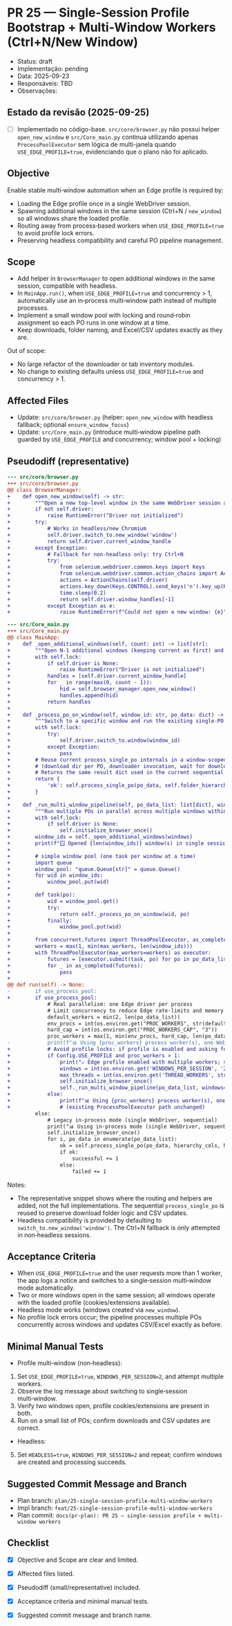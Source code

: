# PR 25 — Single‑Session Profile Bootstrap + Multi‑Window Workers (Ctrl+N/New Window)
- Status: draft
- Implementação: pending
- Data: 2025-09-23
- Responsáveis: TBD
- Observações:


## Estado da revisão (2025-09-25)

- [ ] Implementado no código-base. `src/core/browser.py` não possui helper `open_new_window` e `src/Core_main.py` continua utilizando apenas `ProcessPoolExecutor` sem lógica de multi-janela quando `USE_EDGE_PROFILE=true`, evidenciando que o plano não foi aplicado.


## Objective
Enable stable multi‑window automation when an Edge profile is required by:
- Loading the Edge profile once in a single WebDriver session.
- Spawning additional windows in the same session (Ctrl+N / `new_window`) so all windows share the loaded profile.
- Routing away from process‑based workers when `USE_EDGE_PROFILE=true` to avoid profile lock errors.
- Preserving headless compatibility and careful PO pipeline management.

## Scope
- Add helper in `BrowserManager` to open additional windows in the same session, compatible with headless.
- In `MainApp.run()`, when `USE_EDGE_PROFILE=true` and concurrency > 1, automatically use an in‑process multi‑window path instead of multiple processes.
- Implement a small window pool with locking and round‑robin assignment so each PO runs in one window at a time.
- Keep downloads, folder naming, and Excel/CSV updates exactly as they are.

Out of scope:
- No large refactor of the downloader or tab inventory modules.
- No change to existing defaults unless `USE_EDGE_PROFILE=true` and concurrency > 1.

## Affected Files
- Update: `src/core/browser.py` (helper: `open_new_window` with headless fallback; optional `ensure_window_focus`)
- Update: `src/Core_main.py` (introduce multi‑window pipeline path guarded by `USE_EDGE_PROFILE` and concurrency; window pool + locking)

## Pseudodiff (representative)
```diff
--- src/core/browser.py
+++ src/core/browser.py
@@ class BrowserManager:
+    def open_new_window(self) -> str:
+        """Open a new top‑level window in the same WebDriver session and return its handle."""
+        if not self.driver:
+            raise RuntimeError("Driver not initialized")
+        try:
+            # Works in headless/new Chromium
+            self.driver.switch_to.new_window('window')
+            return self.driver.current_window_handle
+        except Exception:
+            # Fallback for non‑headless only: try Ctrl+N
+            try:
+                from selenium.webdriver.common.keys import Keys
+                from selenium.webdriver.common.action_chains import ActionChains
+                actions = ActionChains(self.driver)
+                actions.key_down(Keys.CONTROL).send_keys('n').key_up(Keys.CONTROL).perform()
+                time.sleep(0.2)
+                return self.driver.window_handles[-1]
+            except Exception as e:
+                raise RuntimeError(f"Could not open a new window: {e}")

--- src/Core_main.py
+++ src/Core_main.py
@@ class MainApp:
+    def _open_additional_windows(self, count: int) -> list[str]:
+        """Open N‑1 additional windows (keeping current as first) and return all window handles."""
+        with self.lock:
+            if self.driver is None:
+                raise RuntimeError("Driver is not initialized")
+            handles = [self.driver.current_window_handle]
+            for _ in range(max(0, count - 1)):
+                hid = self.browser_manager.open_new_window()
+                handles.append(hid)
+            return handles
+
+    def _process_po_on_window(self, window_id: str, po_data: dict) -> dict:
+        """Switch to a specific window and run the existing single‑PO logic (downloader path)."""
+        with self.lock:
+            try:
+                self.driver.switch_to.window(window_id)
+            except Exception:
+                pass
+        # Reuse current process_single_po internals in a window‑scoped manner
+        # (download dir per PO, downloader invocation, wait for downloads, status/CSV update)
+        # Returns the same result dict used in the current sequential path
+        return {
+            'ok': self.process_single_po(po_data, self.folder_hierarchy.analyze_excel_structure(pd.DataFrame())[1], False, 0, 1)
+        }
+
+    def _run_multi_window_pipeline(self, po_data_list: list[dict], windows: int, max_workers: int) -> None:
+        """Run multiple POs in parallel across multiple windows within one session (shared profile)."""
+        with self.lock:
+            if self.driver is None:
+                self.initialize_browser_once()
+        window_ids = self._open_additional_windows(windows)
+        print(f"🪟 Opened {len(window_ids)} window(s) in single session with profile")
+
+        # simple window pool (one task per window at a time)
+        import queue
+        window_pool: "queue.Queue[str]" = queue.Queue()
+        for wid in window_ids:
+            window_pool.put(wid)
+
+        def task(po):
+            wid = window_pool.get()
+            try:
+                return self._process_po_on_window(wid, po)
+            finally:
+                window_pool.put(wid)
+
+        from concurrent.futures import ThreadPoolExecutor, as_completed
+        workers = max(1, min(max_workers, len(window_ids)))
+        with ThreadPoolExecutor(max_workers=workers) as executor:
+            futures = [executor.submit(task, po) for po in po_data_list]
+            for _ in as_completed(futures):
+                pass
+
@@ def run(self) -> None:
-        if use_process_pool:
+        if use_process_pool:
             # Real parallelism: one Edge driver per process
             # Limit concurrency to reduce Edge rate-limits and memory pressure
             default_workers = min(2, len(po_data_list))
             env_procs = int(os.environ.get("PROC_WORKERS", str(default_workers)))
             hard_cap = int(os.environ.get("PROC_WORKERS_CAP", "3"))
             proc_workers = max(1, min(env_procs, hard_cap, len(po_data_list)))
-            print(f"📊 Using {proc_workers} process worker(s), one WebDriver per process")
+            # Avoid profile locks: if profile is enabled and asking for >1 process, route to multi‑window
+            if Config.USE_PROFILE and proc_workers > 1:
+                print("⚠️ Edge profile enabled with multiple workers; switching to single‑session multi‑window mode")
+                windows = int(os.environ.get('WINDOWS_PER_SESSION', '2'))
+                max_threads = int(os.environ.get('THREAD_WORKERS', str(min(2, windows))))
+                self.initialize_browser_once()
+                self._run_multi_window_pipeline(po_data_list, windows=windows, max_workers=max_threads)
+            else:
+                print(f"📊 Using {proc_workers} process worker(s), one WebDriver per process")
+                # (existing ProcessPoolExecutor path unchanged)
         else:
             # Legacy in-process mode (single WebDriver, sequential)
             print("📊 Using in-process mode (single WebDriver, sequential)")
             self.initialize_browser_once()
             for i, po_data in enumerate(po_data_list):
                 ok = self.process_single_po(po_data, hierarchy_cols, has_hierarchy_data, i, len(po_data_list))
                 if ok:
                     successful += 1
                 else:
                     failed += 1
```

Notes:
- The representative snippet shows where the routing and helpers are added, not the full implementations. The sequential `process_single_po` is reused to preserve download folder logic and CSV updates.
- Headless compatibility is provided by defaulting to `switch_to.new_window('window')`. The Ctrl+N fallback is only attempted in non‑headless sessions.

## Acceptance Criteria
- When `USE_EDGE_PROFILE=true` and the user requests more than 1 worker, the app logs a notice and switches to a single‑session multi‑window mode automatically.
- Two or more windows open in the same session; all windows operate with the loaded profile (cookies/extensions available).
- Headless mode works (windows created via `new_window`).
- No profile lock errors occur; the pipeline processes multiple POs concurrently across windows and updates CSV/Excel exactly as before.

## Minimal Manual Tests
+ Profile multi‑window (non‑headless):
 1) Set `USE_EDGE_PROFILE=true`, `WINDOWS_PER_SESSION=2`, and attempt multiple workers.
 2) Observe the log message about switching to single‑session multi‑window.
 3) Verify two windows open, profile cookies/extensions are present in both.
 4) Run on a small list of POs; confirm downloads and CSV updates are correct.

+ Headless:
 5) Set `HEADLESS=true`, `WINDOWS_PER_SESSION=2` and repeat; confirm windows are created and processing succeeds.

## Suggested Commit Message and Branch
- Plan branch: `plan/25-single-session-profile-multi-window-workers`
- Impl branch: `feat/25-single-session-profile-multi-window-workers`
- Plan commit: `docs(pr-plan): PR 25 — single-session profile + multi-window workers`

## Checklist
- [x] Objective and Scope are clear and limited.
- [x] Affected files listed.
- [x] Pseudodiff (small/representative) included.
- [x] Acceptance criteria and minimal manual tests.
- [x] Suggested commit message and branch name.

